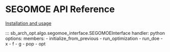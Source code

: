# SEGOMOE API Reference

[Installation and usage](../algo/segomoe.md)

::: sb_arch_opt.algo.segomoe_interface.SEGOMOEInterface
    handler: python
    options:
        members:
            - initialize_from_previous
            - run_optimization
            - run_doe
            - x
            - f
            - g
            - pop
            - opt
